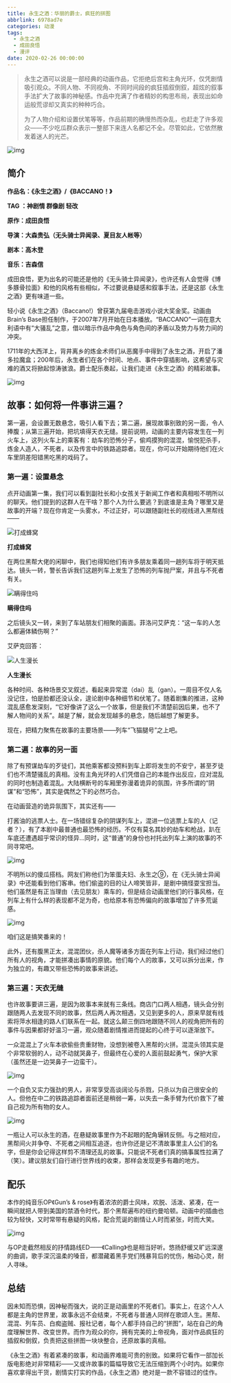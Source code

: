 ```yaml
---
title: 永生之酒：华丽的爵士，疯狂的拼图
abbrlink: 6978ad7e
categories: 动漫
tags:
  - 永生之酒
  - 成田良悟
  - 漫评
date: 2020-02-26 00:00:00
---
```




> 永生之酒可以说是一部经典的动画作品，它拒绝后宫和主角光环，仅凭剧情吸引观众。不同人物、不同视角、不同时间段的疯狂插叙倒叙，超炫的叙事手法扩大了故事的神秘感。作品中充满了作者精妙的构思布局，表现出如命运般荒谬却又真实的种种巧合。
>
> 为了人物介绍和设置伏笔等等，作品前期的确慢热而杂乱，也赶走了许多观众——不少吃瓜群众表示一整部下来连人名都记不全。尽管如此，它依然散发着迷人的光芒。



![img](baccano/cover.jpg)



## 简介

**作品名：《永生之酒》/《BACCANO！》**

**TAG ：神剧情 群像剧 轻改**

**原作：成田良悟**

**导演：大森贵弘（无头骑士异闻录、夏目友人帐等）**

**剧本：高木登**

**音乐：吉森信**

成田良悟，更为出名的可能还是他的《无头骑士异闻录》，也许还有人会觉得《博多豚骨拉面》和他的风格有些相似，不过要说悬疑感和叙事手法，还是这部《永生之酒》更有味道一些。

轻小说《永生之酒》（Baccano!）曾获第九届电击游戏小说大奖金奖。动画由Brain’s Base担任制作，于2007年7月开始在日本播放。“BACCANO”一词在意大利语中有“大骚乱”之意，借以暗示作品中角色与角色间的矛盾以及势力与势力间的冲突。

1711年的大西洋上，背井离乡的炼金术师们从恶魔手中得到了永生之酒，开启了潘多拉魔盒；200年后，永生者们在各个时间、地点、事件中穿插影响，这希望与灾难的酒又将掀起惊涛骇浪。爵士配乐奏起，让我们走进《永生之酒》的精彩故事。



![img](https://cdn.jsdelivr.net/gh/left-fdu/left-fdu.github.io/images/baccano/01.png)



## 故事：如何将一件事讲三遍？

第一遍，会设置无数悬念，吸引人看下去；第二遍，展现故事别致的另一面，令人捧腹；从第三遍开始，把坑填得天衣无缝。提前说明，动画的主要内容发生在一列火车上，这列火车上的乘客有：劫车的恐怖分子，偷鸡摸狗的混混，愉悦犯杀手，炼金人造人，不死者，以及传言中的铁路追踪者。现在，你可以开始期待他们在火车里阴差阳错黑吃黑的戏码了。

### 第一遍：设置悬念

点开动画第一集，我们可以看到副社长和小女孩关于新闻工作者和真相啦不明所以的聊天。他们提到的这群人在干啥？那个人为什么要逃？到底谁是主角？哪里又是故事的开端？现在你肯定一头雾水，不过正好，可以跟随副社长的视线进入黑帮线——



![打成蜂窝](https://cdn.jsdelivr.net/gh/left-fdu/left-fdu.github.io/images/baccano/02.png)

**打成蜂窝**



在两位黑帮大佬的闲聊中，我们也得知他们有许多朋友乘着同一趟列车将于明天抵达。镜头一转，警长告诉我们这趟列车上发生了恐怖的列车抛尸案，并且与不死者有关。



![瞒得住吗](https://cdn.jsdelivr.net/gh/left-fdu/left-fdu.github.io/images/baccano/04.png)

**瞒得住吗**



之后镜头又一转，来到了车站朋友们相聚的画面。菲洛问艾萨克：“这一车的人怎么都遍体鳞伤啊？”

艾萨克回答：



![人生漫长](https://cdn.jsdelivr.net/gh/left-fdu/left-fdu.github.io/images/baccano/05.png)

**人生漫长**



各种时间、各种场景交叉叙述，看起来异常混（dai）乱（gan）。一周目不仅人名没记住，怕是脸都还没认全，遑论剧中各种细节和伏笔了。随着剧集的推进，这种混乱感愈发深刻，“它好像讲了这么一个故事，但是我们不清楚前因后果，也不了解人物间的关系”。越是了解，就会发现越多的悬念，随后越想了解更多。

现在，把精力聚焦在故事的主要场景——列车“飞猫腿号”之上吧。

### 第二遍：故事的另一面

除了有预谋劫车的歹徒们，其他乘客都没预料到车上即将发生的不安宁，甚至歹徒们也不清楚骚乱的真相。没有主角光环的人们凭借自己的本能作出反应，应对混乱的同时也制造着混乱。大陆横断号的车厢里弥漫着诡异的氛围，许多所谓的“阴谋”和“恐怖”，其实是偶然之下的必然巧合。

在动画营造的诡异氛围下，其实还有——

打酱油的逃票人士。在一场错综复杂的阴谋列车上，混进一位逃票上车的人（记者？），有了本剧中最普通也最恐怖的经历。不仅有莫名其妙的劫车和枪战，趴在车底还遭遇超乎常识的怪异…同时，这“普通”的身份也衬托出列车上演的故事的不同寻常吧。



![img](https://cdn.jsdelivr.net/gh/left-fdu/left-fdu.github.io/images/baccano/06.png)



不明所以的傻瓜搭档。网友们称他们为笨蛋夫妇、永生之⑨，在《无头骑士异闻录》中还能看到他们客串。他们偷盗的目的让人啼笑皆非，是剧中搞怪耍宝担当。他们虽然是有正当理由（去见朋友）乘车的，但是结合动画里他们的行事风格，在列车上有什么样的表现都不足为奇，也给原本有恐怖偏向的故事增加了许多荒诞感。



![img](https://cdn.jsdelivr.net/gh/left-fdu/left-fdu.github.io/images/baccano/09.png)

咱们这是搞笑番来的！



此外，还有腹黑正太，混混团伙，杀人魔等诸多方面在列车上行动，我们经过他们所有人的视角，才能拼凑出事情的原貌。他们每个人的故事，又可以拆分出来，作为独立的，有趣又带些恐怖的故事来讲述。

### 第三遍：天衣无缝

也许故事要讲三遍，是因为故事本来就有三条线。商店门口两人相遇，镜头会分别跟随两人去发现不同的故事，然后两人再次相遇，又见到更多的人，原来早就有线索将萍水相逢的路人们联系在一起。就这么颠三倒四地跟随不同人的视角把所有的事件与因果都好好温习一遍，观众随着剧情推进而提起的心终于可以逐渐放下。

一众混混上了火车本欲偷些贵重财物，没想到被卷入黑帮的火拼。混混头领其实是个非常软弱的人，动不动就哭鼻子，但最终在心爱的人面前鼓起勇气，保护大家（虽然还是一边哭鼻子一边蛮干）。



![img](https://cdn.jsdelivr.net/gh/left-fdu/left-fdu.github.io/images/baccano/10.png)



一个自负又实力强劲的男人，非常享受高谈阔论与杀戮，只杀以为自己很安全的人。但他在中二的铁路追踪者面前还是稍弱一筹，以失去一条手臂为代价救下了被自己视为所有物的女人。



![img](https://cdn.jsdelivr.net/gh/left-fdu/left-fdu.github.io/images/baccano/11.png)



一瓶让人可以永生的酒，在悬疑故事里作为不起眼的配角辗转反侧。与之相对应，黑帮间火并争夺、不死者之间相互追逐，也许你还是记不清故事里主人公们的名字，但是你会记得这样剪不清理还乱的故事。只能说不死者们真的搞事属性拉满了（笑）。建议朋友们自行进行世界线的收束，那样会发现更多有趣的地方。

## 配乐

本作的纯音乐OP《Gun’s & rose》有着浓浓的爵士风味，欢脱、活泼、紧凑，在一瞬间就把人带到美国的禁酒令时代，那个黑帮遍布的纽约曼哈顿。动画中的插曲也较为轻快，又时常带有悬疑的风格，配合荒诞的剧情让人时而紧张，时而大笑。



![img](https://cdn.jsdelivr.net/gh/left-fdu/left-fdu.github.io/images/baccano/12.png)



与OP走截然相反的抒情路线ED——《Calling》也是相当好听。悠扬舒缓又旷远深邃的曲调，歌手深沉温柔的嗓音，都潜藏着黑手党们残暴背后的忧伤，触动心灵，耐人寻味。

## 总结

因未知而恐惧，因神秘而强大，说的正是动画里的不死者们。事实上，在这个人人都是主角的世界里，故事永远不会结束，不死者与普通人同样在歌颂人生。黑帮、混混、列车员、白痴盗贼、报社记者，每个人都手持自己的“拼图”，站在自己的角度理解世界、改变世界。而作为观众的你，拥有完美的上帝视角，面对作品疯狂的插叙和倒叙，负责把这些拼图一块块整合，还原故事的真相。

《永生之酒》有着紧凑的故事，和动画界难能可贵的别致。如果将它看作一部加长版电影绝对非常精彩——又或许故事的篇幅导致它无法压缩到两个小时内。如果你喜欢拿得出干货，剧情实打实的作品，《永生之酒》绝对是一款不容错过的佳作。
